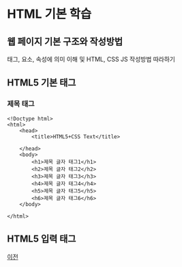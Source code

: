# HTML 기본 학습

## 웹 페이지 기본 구조와 작성방법
태그, 요소, 속성에 의미 이해 및 HTML, CSS JS 작성방법 따라하기

## HTML5 기본 태그

### 제목 태그
```
<!Doctype html>
<html>
    <head>
        <title>HTML5+CSS Text</title>

    </head>
    <body>
        <h1>제목 글자 태그1</h1>
        <h2>제목 글자 태그2</h2>
        <h3>제목 글자 태그3</h3>
        <h4>제목 글자 태그4</h4>
        <h5>제목 글자 태그5</h5>
        <h6>제목 글자 태그6</h6>
    </body>

</html>

```

## HTML5 입력 태그
[이전](https://github.com/guemin96/StudyHtml/tree/main/01_HTML)
